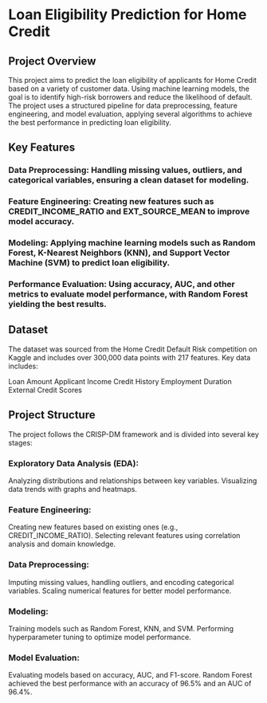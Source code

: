 # Loan Eligibility Prediction for Home Credit

## Project Overview
This project aims to predict the loan eligibility of applicants for Home Credit based on a variety of customer data. Using machine learning models, the goal is to identify high-risk borrowers and reduce the likelihood of default. The project uses a structured pipeline for data preprocessing, feature engineering, and model evaluation, applying several algorithms to achieve the best performance in predicting loan eligibility.

## Key Features
### Data Preprocessing: Handling missing values, outliers, and categorical variables, ensuring a clean dataset for modeling.
### Feature Engineering: Creating new features such as CREDIT_INCOME_RATIO and EXT_SOURCE_MEAN to improve model accuracy.
### Modeling: Applying machine learning models such as Random Forest, K-Nearest Neighbors (KNN), and Support Vector Machine (SVM) to predict loan eligibility.
### Performance Evaluation: Using accuracy, AUC, and other metrics to evaluate model performance, with Random Forest yielding the best results.

## Dataset
The dataset was sourced from the Home Credit Default Risk competition on Kaggle and includes over 300,000 data points with 217 features. Key data includes:

Loan Amount
Applicant Income
Credit History
Employment Duration
External Credit Scores

## Project Structure
The project follows the CRISP-DM framework and is divided into several key stages:

### Exploratory Data Analysis (EDA):
Analyzing distributions and relationships between key variables.
Visualizing data trends with graphs and heatmaps.

### Feature Engineering:
Creating new features based on existing ones (e.g., CREDIT_INCOME_RATIO).
Selecting relevant features using correlation analysis and domain knowledge.

### Data Preprocessing:
Imputing missing values, handling outliers, and encoding categorical variables.
Scaling numerical features for better model performance.

### Modeling:
Training models such as Random Forest, KNN, and SVM.
Performing hyperparameter tuning to optimize model performance.

### Model Evaluation:
Evaluating models based on accuracy, AUC, and F1-score.
Random Forest achieved the best performance with an accuracy of 96.5% and an AUC of 96.4%.
